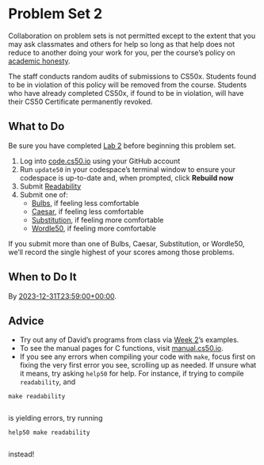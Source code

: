 # Problem Set 2


Collaboration on problem sets is not permitted except to the extent that you may ask classmates and others for help so long as that help does not reduce to another doing your work for you, per the course’s policy on [academic honesty](../../syllabus/#academic-honesty).


The staff conducts random audits of submissions to CS50x. Students found to be in violation of this policy will be removed from the course. Students who have already completed CS50x, if found to be in violation, will have their CS50 Certificate permanently revoked.


## What to Do


Be sure you have completed [Lab 2](../../labs/2/) before beginning this problem set.


1. Log into [code.cs50.io](https://code.cs50.io) using your GitHub account
2. Run `update50` in your codespace’s terminal window to ensure your codespace is up-to-date and, when prompted, click **Rebuild now**
3. Submit [Readability](readability/)
4. Submit one of:
	* [Bulbs](bulbs/), if feeling less comfortable
	* [Caesar](caesar/), if feeling less comfortable
	* [Substitution](substitution/), if feeling more comfortable
	* [Wordle50](wordle50/), if feeling more comfortable


If you submit more than one of Bulbs, Caesar, Substitution, or Wordle50, we’ll record the single highest of your scores among those problems.


## When to Do It


By [2023-12-31T23:59:00+00:00](https://time.cs50.io/20231231T235900Z).


## Advice


* Try out any of David’s programs from class via [Week 2](../Week_2.md)’s examples.
* To see the manual pages for C functions, visit [manual.cs50.io](https://manual.cs50.io/).
* If you see any errors when compiling your code with `make`, focus first on fixing the very first error you see, scrolling up as needed. If unsure what it means, try asking `help50` for help. For instance, if trying to compile `readability`, and

 
```
make readability


```
 
is yielding errors, try running



```
help50 make readability


```
 
instead!







